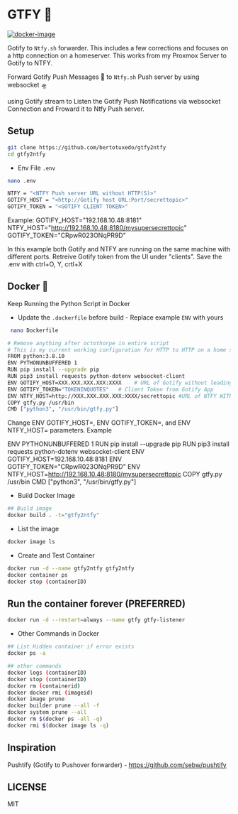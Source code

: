 # GTFY 🚀

[![docker-image](https://github.com/sanwebinfo/gtfy-listener/actions/workflows/docker.yml/badge.svg)](https://github.com/sanwebinfo/gtfy-listener/actions/workflows/docker.yml)  

Gotify to `Ntfy.sh` forwarder. This includes a few corrections and focuses on a http connection on a homeserver. This works from my Proxmox Server to Gotify to NTFY.

Forward Gotify Push Messages 🚀 to `Ntfy.sh` Push server by using websocket 🛸

using Gotify stream to Listen the Gotify Push Notifications via websocket Connection and Froward it to Ntfy Push server.

## Setup

```sh
git clone https://github.com/bertotuxedo/gtfy2ntfy
cd gtfy2ntfy
```

- Env File `.env`

```sh
nano .env
```

```sh
NTFY = "<NTFY Push server URL without HTTP(S)>" 
GOTIFY_HOST = "<http://Gotify host URL:Port/secrettopic>"
GOTIFY_TOKEN = "<GOTIFY CLIENT TOKEN>"
```

Example:
GOTIFY_HOST="192.168.10.48:8181"
NTFY_HOST="http://192.168.10.48:8180/mysupersecrettopic"
GOTIFY_TOKEN="CRpwR023ONqPR9D"

In this example both Gotify and NTFY are running on the same machine with different ports. 
Retreive Gotify token from the UI under "clients".
Save the .env with ctrl+O, Y, crtl+X

## Docker 🐬

Keep Running the Python Script in Docker  

- Update the `.dockerfile` before build - Replace example `ENV` with yours

```sh
 nano Dockerfile
```

```sh
# Remove anything after octothorpe in entire script
# This is my current working configuration for HTTP to HTTP on a home server
FROM python:3.8.10
ENV PYTHONUNBUFFERED 1
RUN pip install --upgrade pip
RUN pip3 install requests python-dotenv websocket-client
ENV GOTIFY_HOST=XXX.XXX.XXX.XXX:XXXX    # URL of Gotify without leading HTTP
ENV GOTIFY_TOKEN="TOKENINQUOTES"   # Client Token from Gotify App
ENV NTFY_HOST=http://XXX.XXX.XXX.XXX:XXXX/secrettopic #URL of NTFY WITH leading HTTP and your secret topic at end
COPY gtfy.py /usr/bin
CMD ["python3", "/usr/bin/gtfy.py"]
```

Change ENV GOTIFY_HOST=, ENV GOTIFY_TOKEN=, and ENV NTFY_HOST= parameters.
Example

ENV PYTHONUNBUFFERED 1
RUN pip install --upgrade pip
RUN pip3 install requests python-dotenv websocket-client
ENV GOTIFY_HOST=192.168.10.48:8181
ENV GOTIFY_TOKEN="CRpwR023ONqPR9D"
ENV NTFY_HOST=http://192.168.10.48:8180/mysupersecrettopic
COPY gtfy.py /usr/bin
CMD ["python3", "/usr/bin/gtfy.py"]


- Build Docker Image

```sh
## Build image
docker build . -t="gtfy2ntfy"
```
- List the image
```sh
docker image ls
```
- Create and Test Container
```sh
docker run -d --name gtfy2ntfy gtfy2ntfy
docker container ps
docker stop (containerID)
```

## Run the container forever (PREFERRED)
```sh
docker run -d --restart=always --name gtfy gtfy-listener
```

- Other Commands in Docker
```sh
## List Hidden container if error exists
docker ps -a

## other commands
docker logs (containerID)
docker stop (containerID)
docker rm (containerid)
docker docker rmi (imageid)
docker image prune
docker builder prune --all -f
docker system prune --all
docker rm $(docker ps -all -q)
docker rmi $(docker image ls -q)
```

## Inspiration

Pushtify (Gotify to Pushover forwarder) - <https://github.com/sebw/pushtify>

## LICENSE

MIT
